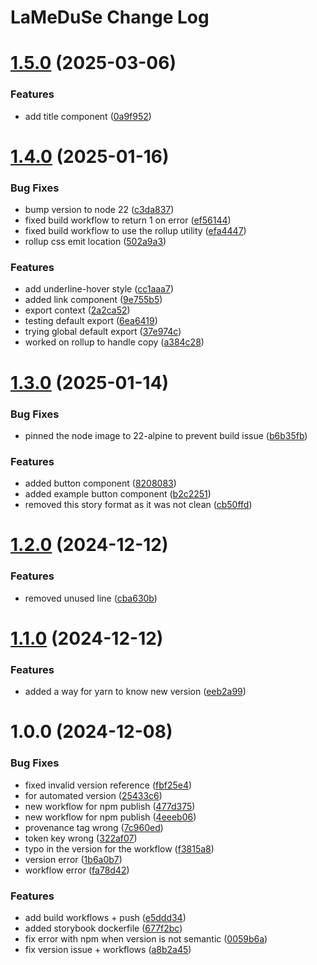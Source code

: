 # LaMeDuSe Change Log

# [1.5.0](https://github.com/LaMeDuSe/lameduse-libs-ui-react/compare/v1.4.0...v1.5.0) (2025-03-06)


### Features

* add title component ([0a9f952](https://github.com/LaMeDuSe/lameduse-libs-ui-react/commit/0a9f952be1be95c05973f7485def6efc204da065))

# [1.4.0](https://github.com/LaMeDuSe/lameduse-libs-ui-react/compare/v1.3.0...v1.4.0) (2025-01-16)


### Bug Fixes

* bump version to node 22 ([c3da837](https://github.com/LaMeDuSe/lameduse-libs-ui-react/commit/c3da83759ef0df294afb512c90f262fcfe9b4381))
* fixed build workflow to return 1 on error ([ef56144](https://github.com/LaMeDuSe/lameduse-libs-ui-react/commit/ef56144b74d3a543c2b6aa067f48e7c2e0506bb7))
* fixed build workflow to use the rollup utility ([efa4447](https://github.com/LaMeDuSe/lameduse-libs-ui-react/commit/efa4447ed792e0ce4686ac4a23a8c9f82951c6ca))
* rollup css emit location ([502a9a3](https://github.com/LaMeDuSe/lameduse-libs-ui-react/commit/502a9a3f933e6cdbedb79a3789b822a73819f682))


### Features

* add underline-hover style ([cc1aaa7](https://github.com/LaMeDuSe/lameduse-libs-ui-react/commit/cc1aaa7279001808e33afeb4f6cb5d244d4ff074))
* added link component ([9e755b5](https://github.com/LaMeDuSe/lameduse-libs-ui-react/commit/9e755b582d2b28a94292f3702512d463a85b8293))
* export context ([2a2ca52](https://github.com/LaMeDuSe/lameduse-libs-ui-react/commit/2a2ca52bb8b6f130c1c56d957e7a6cc0513ceadd))
* testing default export ([6ea6419](https://github.com/LaMeDuSe/lameduse-libs-ui-react/commit/6ea641931f7524b5664ce30812bdda73eaa3af7f))
* trying global default export ([37e974c](https://github.com/LaMeDuSe/lameduse-libs-ui-react/commit/37e974c61e99effc88e5e087f1faff076ae87d19))
* worked on rollup to handle copy ([a384c28](https://github.com/LaMeDuSe/lameduse-libs-ui-react/commit/a384c28f1295cd083339c3af6b9c40572195c02a))

# [1.3.0](https://github.com/LaMeDuSe/lameduse-libs-ui-react/compare/v1.2.0...v1.3.0) (2025-01-14)


### Bug Fixes

* pinned the node image to 22-alpine to prevent build issue ([b6b35fb](https://github.com/LaMeDuSe/lameduse-libs-ui-react/commit/b6b35fb0de1c0518884f3e8f3a7cd9f08bf433ae))


### Features

* added button component ([8208083](https://github.com/LaMeDuSe/lameduse-libs-ui-react/commit/82080836692f316a341548f9f89efd0c76ccb37b))
* added example button component ([b2c2251](https://github.com/LaMeDuSe/lameduse-libs-ui-react/commit/b2c22515930189c655a7fff2287558e560216767))
* removed this story format as it was not clean ([cb50ffd](https://github.com/LaMeDuSe/lameduse-libs-ui-react/commit/cb50ffda52daae5c817fb196098cc4e129180314))

# [1.2.0](https://github.com/LaMeDuSe/lameduse-libs-ui-react/compare/v1.1.0...v1.2.0) (2024-12-12)


### Features

* removed unused line ([cba630b](https://github.com/LaMeDuSe/lameduse-libs-ui-react/commit/cba630b5e2a40fb97c452389883d5d6dd1b03230))

# [1.1.0](https://github.com/LaMeDuSe/lameduse-libs-ui-react/compare/v1.0.0...v1.1.0) (2024-12-12)


### Features

* added a way for yarn to know new version ([eeb2a99](https://github.com/LaMeDuSe/lameduse-libs-ui-react/commit/eeb2a99012fdac390dc299af18bd7c4342b070bc))

# 1.0.0 (2024-12-08)


### Bug Fixes

* fixed invalid version reference ([fbf25e4](https://github.com/LaMeDuSe/lameduse-libs-ui-react/commit/fbf25e43f907f8da2dff305a3993ed55ebb73b80))
* for automated version ([25433c6](https://github.com/LaMeDuSe/lameduse-libs-ui-react/commit/25433c66546e5960e951da54acf23a9f445f9636))
* new workflow for npm publish ([477d375](https://github.com/LaMeDuSe/lameduse-libs-ui-react/commit/477d375dbf3a4222557463295d173ada1c5fecd8))
* new workflow for npm publish ([4eeeb06](https://github.com/LaMeDuSe/lameduse-libs-ui-react/commit/4eeeb06763a51934868e2fb3f52dd8ff9667556a))
* provenance tag wrong ([7c960ed](https://github.com/LaMeDuSe/lameduse-libs-ui-react/commit/7c960ed1bdacc9538f06bd85ab48d3c5bf9df4e1))
* token key wrong ([322af07](https://github.com/LaMeDuSe/lameduse-libs-ui-react/commit/322af07e36eb51ceaa0c6534cde53c5b6b54c69a))
* typo in the version for the workflow ([f3815a8](https://github.com/LaMeDuSe/lameduse-libs-ui-react/commit/f3815a8fcb27b51e363d83415c952de629beffd2))
* version error ([1b6a0b7](https://github.com/LaMeDuSe/lameduse-libs-ui-react/commit/1b6a0b71296a1d2e9f57c274887f6654a4df0d2d))
* workflow error ([fa78d42](https://github.com/LaMeDuSe/lameduse-libs-ui-react/commit/fa78d4209559aa87e52436a02bb62ae18ba3852e))


### Features

* add build workflows + push ([e5ddd34](https://github.com/LaMeDuSe/lameduse-libs-ui-react/commit/e5ddd340ab7268b3c1f5f89903160c2a21548848))
* added storybook dockerfile ([677f2bc](https://github.com/LaMeDuSe/lameduse-libs-ui-react/commit/677f2bcf0feafb30820f1b2e8994423211c5c82f))
* fix error with npm when version is not semantic ([0059b6a](https://github.com/LaMeDuSe/lameduse-libs-ui-react/commit/0059b6afcca853d29a1888dc3f17e07234782fc5))
* fix version issue + workflows ([a8b2a45](https://github.com/LaMeDuSe/lameduse-libs-ui-react/commit/a8b2a458799e55a51ab4a5462fad2c9cc4916044))
